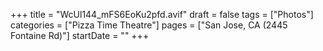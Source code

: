 +++
title = "WcUl144_mFS6EoKu2pfd.avif"
draft = false
tags = ["Photos"]
categories = ["Pizza Time Theatre"]
pages = ["San Jose, CA (2445 Fontaine Rd)"]
startDate = ""
+++
